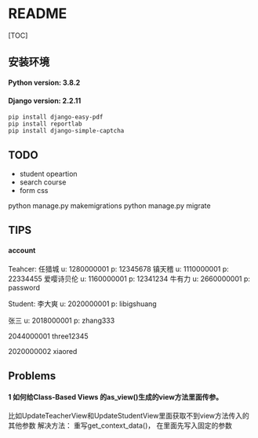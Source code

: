 # README

[TOC]

## 安装环境

#### Python version: 3.8.2

#### Django version: 2.2.11

```shell
pip install django-easy-pdf
pip install reportlab
pip install django-simple-captcha
```

## TODO

- student opeartion
- search course
- form css



python manage.py makemigrations
python manage.py migrate

## TIPS

#### account

Teahcer:
任猎城
u: 1280000001
p: 12345678
镇天稽
u: 1110000001
p: 22334455
爱嘤诗贝伦
u: 1160000001
p: 12341234
牛有力
u: 2660000001
p: password



Student:
李大爽
u: 2020000001
p: libigshuang

张三
u: 2018000001
p: zhang333


2044000001
three12345

2020000002
xiaored



## Problems

#### 1 如何给Class-Based Views 的as_view()生成的view方法里面传参。

比如UpdateTeacherView和UpdateStudentView里面获取不到view方法传入的其他参数
解决方法： 重写get_context_data()， 在里面先写入固定的参数